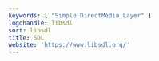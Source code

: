 ```yaml
---
keywords: [ "Simple DirectMedia Layer" ]
logohandle: libsdl
sort: libsdl
title: SDL
website: 'https://www.libsdl.org/'
---
```


